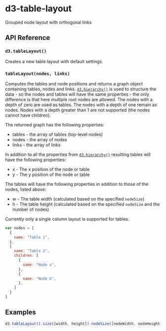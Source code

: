 # d3-table-layout
Grouped node layout with orthogonal links 

## API Reference

### `d3.tableLayout()`
Creates a new table layout with default settings.

### `tableLayout(nodes, links)`
Computes the tables and node positions and returns a graph object containing tables, nodes and links.
[`d3.hierarchy()`](https://github.com/d3/d3-hierarchy#hierarchy) is used to structure the data - so
the nodes and tables will have the same properties - the only difference is that here multiple root
nodes are allowed. The nodes with a depth of zero are used as tables. The nodes with a depth of one
remain as nodes. Nodes with a depth greater than 1 are not supported (the nodes cannot have children).

The returned graph has the following properties:
* tables - the array of tables (top-level nodes)
* nodes - the array of nodes
* links - the array of links

In addition to all the properties from [`d3.hierarchy()`](https://github.com/d3/d3-hierarchy#hierarchy)
resulting tables will have the following properties:
* x - The x position of the node or table
* y - The y position of the node or table

The tables will have the following properties in addition to those of the nodes, listed above:
* w - The table width (calculated based on the specified `nodeSize`)
* h - The table height (calculated based on the specified `nodeSize` and the number of nodes)

Currently only a single column layout is supported for tables.

```javascript
var nodes = [
  {
    name: "Table 1",
  },
  {
    name: "Table 2",
    children: [
      {
        name: "Node a",
      },
      {
        name: "Node b",
      },
    ]
  }
]
```

## Examples
```javascript
d3.tableLayout().size([width, height]).nodeSize([nodeWidth, nodeHeight])(nodes);
```
